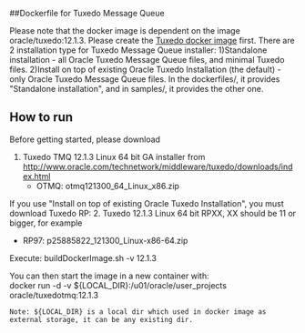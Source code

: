 
##Dockerfile for Tuxedo Message Queue

Please note that the docker image is dependent on the image oracle/tuxedo:12.1.3. Please create the [Tuxedo docker image](../core) first. There are 2 installation type for Tuxedo Message Queue installer: 
1)Standalone installation - all Oracle Tuxedo Message Queue files, and minimal Tuxedo files.
2)Install on top of existing Oracle Tuxedo Installation (the default) - only Oracle Tuxedo Message Queue files.
In the dockerfiles/, it provides "Standalone installation", and in samples/, it provides the other one. 

## How to run
Before getting started, please download 
1. Tuxedo TMQ 12.1.3 Linux 64 bit GA installer from http://www.oracle.com/technetwork/middleware/tuxedo/downloads/index.html
   - OTMQ: otmq121300_64_Linux_x86.zip

If you use "Install on top of existing Oracle Tuxedo Installation", you must download Tuxedo RP:
2. Tuxedo 12.1.3 Linux 64 bit RPXX, XX should be 11 or bigger, for example
   - RP97: p25885822_121300_Linux-x86-64.zip

Execute:
buildDockerImage.sh -v 12.1.3


You can then start the image in a new container with:  
docker run -d -v ${LOCAL_DIR}:/u01/oracle/user_projects oracle/tuxedotmq:12.1.3

    Note: ${LOCAL_DIR} is a local dir which used in docker image as external storage, it can be any existing dir.

